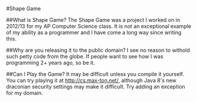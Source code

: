 #Shape Game

##What is Shape Game?
The Shape Game was a project I worked on in 2012/13 for my AP Computer Science class. It is not an exceptional example of my ability as a programmer and I have come a long way since writing this.

##Why are you releasing it to the public domain?
I see no reason to withold such petty code from the globe. If people want to see how I was programming 2+ years ago, so be it.

##Can I Play the Game?
It may be difficult unless you compile it yourself. You can try playing it at http://cs.max-ton.net/, although Java 8's new draconian security settings may make it difficult. Try adding an exception for my domain.
